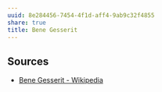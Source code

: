 ```yaml
---
uuid: 8e284456-7454-4f1d-aff4-9ab9c32f4855
share: true
title: Bene Gesserit
---
```

## Sources

* [Bene Gesserit - Wikipedia](https://en.wikipedia.org/wiki/Bene_Gesserit)